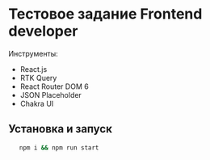# Тестовое задание Frontend developer

Инструменты:
- React.js
- RTK Query
- React Router DOM 6
- JSON Placeholder
- Chakra UI

## Установка и запуск

```bash
   npm i && npm run start
```
